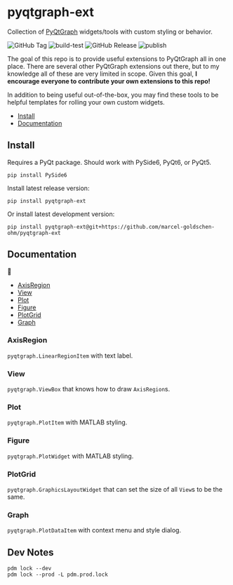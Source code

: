 # pyqtgraph-ext
Collection of [PyQtGraph](https://www.pyqtgraph.org) widgets/tools with custom styling or behavior.

![GitHub Tag](https://img.shields.io/github/v/tag/marcel-goldschen-ohm/pyqtgraph-ext?cacheSeconds=1)
![build-test](https://github.com/marcel-goldschen-ohm/pyqtgraph-ext/actions/workflows/build-test.yml/badge.svg)
![GitHub Release](https://img.shields.io/github/v/release/marcel-goldschen-ohm/pyqtgraph-ext?include_prereleases&cacheSeconds=1)
![publish](https://github.com/marcel-goldschen-ohm/pyqtgraph-ext/actions/workflows/publish.yml/badge.svg)

The goal of this repo is to provide useful extensions to PyQtGraph all in one place. There are several other PyQtGraph extensions out there, but to my knowledge all of these are very limited in scope. Given this goal, **I encourage everyone to contribute your own extensions to this repo!**

In addition to being useful out-of-the-box, you may find these tools to be helpful templates for rolling your own custom widgets.

- [Install](#install)
- [Documentation](#documentation)

## Install
Requires a PyQt package. Should work with PySide6, PyQt6, or PyQt5.
```shell
pip install PySide6
```
Install latest release version:
```shell
pip install pyqtgraph-ext
```
Or install latest development version:
```shell
pip install pyqtgraph-ext@git+https://github.com/marcel-goldschen-ohm/pyqtgraph-ext
```

## Documentation
:construction:

- [AxisRegion](#axisregion)
- [View](#view)
- [Plot](#plot)
- [Figure](#figure)
- [PlotGrid](#plotgrid)
- [Graph](#graph)

### AxisRegion
`pyqtgraph.LinearRegionItem` with text label.

### View
`pyqtgraph.ViewBox` that knows how to draw `AxisRegion`s.

### Plot
`pyqtgraph.PlotItem` with MATLAB styling.

### Figure
`pyqtgraph.PlotWidget` with MATLAB styling.

### PlotGrid
`pyqtgraph.GraphicsLayoutWidget` that can set the size of all `View`s to be the same.

### Graph
`pyqtgraph.PlotDataItem` with context menu and style dialog.

## Dev Notes
```
pdm lock --dev
pdm lock --prod -L pdm.prod.lock
```